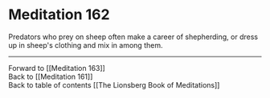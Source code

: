 # Meditation 162

Predators who prey on sheep often make a career of shepherding, or dress up in sheep's clothing and mix in among them. 

___

Forward to [[Meditation 163]]  
Back to [[Meditation 161]]  
Back to table of contents [[The Lionsberg Book of Meditations]]  